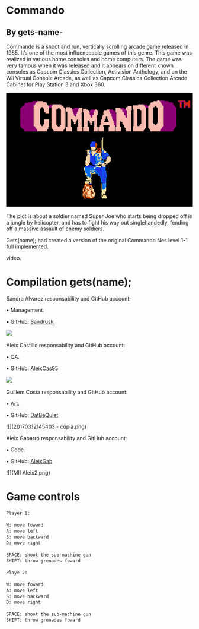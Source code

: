 
# Commando 

## By gets-name-

Commando is a shoot and run, vertically scrolling arcade game released in 1985. It’s one of the most influenceable games of this genre. This game was realized in various home consoles and home computers. The game was very famous when it was released and it appears on different known consoles as Capcom Classics Collection, Activision Anthology, and on the Wii Virtual Console Arcade, as well as Capcom Classics Collection Arcade Cabinet for Play Station 3 and Xbox 360.

![](NES-commando.gif)



The plot is about a soldier named Super Joe who starts being dropped off in a jungle by helicopter, and has to fight his way out singlehandedly, fending off a massive assault of enemy soldiers.

Gets(name); had created a version of the original Commando Nes level 1-1 full implemented.






video.






# Compilation gets(name);


Sandra Alvarez responsability and GitHub account:

•	Management.

•	GitHub: [Sandruski](https://github.com/Sandruski)

![](Sandra_Mii.png)

Aleix Castillo responsability and GitHub account:

•	QA.

•	GitHub: [AleixCas95](https://github.com/AleixCas95)

![](Mmiialeix.png)

Guillem Costa responsability and GitHub account:

•	Art.

•	GitHub: [DatBeQuiet](https://github.com/DatBeQuiet)

![](20170312145403 - copia.png)

Aleix Gabarró responsability and GitHub account:

•	Code.

•	GitHub: [AleixGab](https://github.com/aleixgab)

![](MII Aleix2.png)

# Game controls
~~~~~~~~~~
Player 1:

W: move foward
A: move left
S: move backward
D: move right

SPACE: shoot the sub-machine gun
SHIFT: throw grenades foward

Playe 2:

W: move foward
A: move left
S: move backward
D: move right

SPACE: shoot the sub-machine gun
SHIFT: throw grenades foward
~~~~~~~~~~~~





